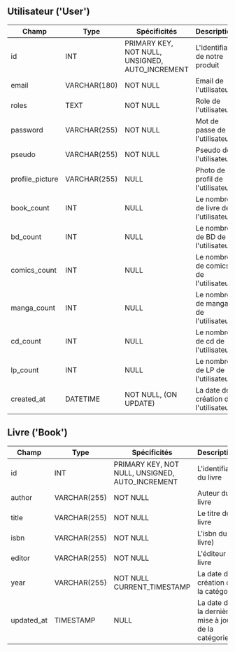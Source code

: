 ## Utilisateur ('User')

|Champ|Type|Spécificités|Description|
|-|-|-|-|
|id|INT|PRIMARY KEY, NOT NULL, UNSIGNED, AUTO_INCREMENT|L'identifiant de notre produit|
|email|VARCHAR(180)|NOT NULL|Email de l'utilisateur|
|roles|TEXT|NOT NULL|Role de l'utilisateur|
|password|VARCHAR(255)|NOT NULL|Mot de passe de l'utilisateur|
|pseudo|VARCHAR(255)|NOT NULL|Pseudo de l'utilisateur|
|profile_picture|VARCHAR(255)|NULL|Photo de profil de l'utilisateur|
|book_count|INT|NULL|Le nombre de livre de l'utilisateur|
|bd_count|INT|NULL|Le nombre de BD de l'utilisateur|
|comics_count|INT|NULL|Le nombre de comics de l'utilisateur|
|manga_count|INT|NULL|Le nombre de manga de l'utilisateur|
|cd_count|INT|NULL|Le nombre de cd de l'utilisateur|
|lp_count|INT|NULL|Le nombre de LP de l'utilisateur|
|created_at|DATETIME|NOT NULL, (ON UPDATE)|La date de création de l'utilisateur|

## Livre ('Book')

|Champ|Type|Spécificités|Description|
|-|-|-|-|
|id|INT|PRIMARY KEY, NOT NULL, UNSIGNED, AUTO_INCREMENT|L'identifiant du livre|
|author|VARCHAR(255)|NOT NULL|Auteur du livre|
|title|VARCHAR(255)|NOT NULL|Le titre du livre|
|isbn|VARCHAR(255)|NOT NULL|L'isbn du livre)|
|editor|VARCHAR(255)|NOT NULL|L'éditeur du livre|
|year|VARCHAR(255)|NOT NULL CURRENT_TIMESTAMP|La date de création de la catégorie|
|updated_at|TIMESTAMP|NULL|La date de la dernière mise à jour de la catégorie|

